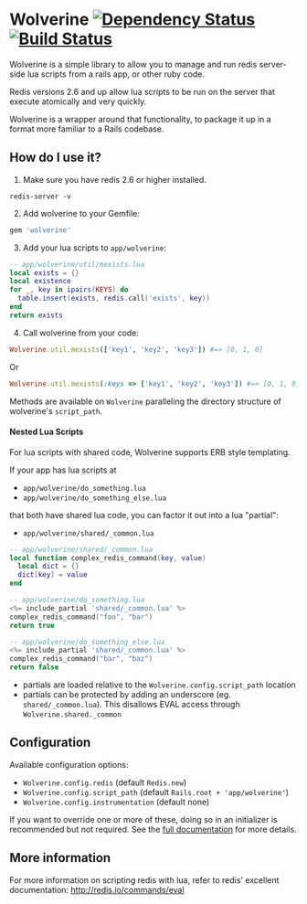 # Wolverine [![Dependency Status](https://gemnasium.com/Shopify/wolverine.png)](https://gemnasium.com/Shopify/wolverine) [![Build Status](https://travis-ci.org/Shopify/wolverine.svg?branch=master)](https://travis-ci.org/Shopify/wolverine)

Wolverine is a simple library to allow you to manage and run redis server-side lua scripts from a rails app, or other ruby code.

Redis versions 2.6 and up allow lua scripts to be run on the server that execute atomically and very quickly.

Wolverine is a wrapper around that functionality, to package it up in a format more familiar to a Rails codebase.

## How do I use it?

1) Make sure you have redis 2.6 or higher installed.

```
redis-server -v
```

2) Add wolverine to your Gemfile:

```ruby
gem 'wolverine'
```

3) Add your lua scripts to `app/wolverine`:

```lua
-- app/wolverine/util/mexists.lua
local exists = {}
local existence
for _, key in ipairs(KEYS) do
  table.insert(exists, redis.call('exists', key))
end
return exists
```

4) Call wolverine from your code:

```ruby
Wolverine.util.mexists(['key1', 'key2', 'key3']) #=> [0, 1, 0]
```

Or

```ruby
Wolverine.util.mexists(:keys => ['key1', 'key2', 'key3']) #=> [0, 1, 0]
```

Methods are available on `Wolverine` paralleling the directory structure
of wolverine's `script_path`.

#### Nested Lua Scripts

For lua scripts with shared code, Wolverine supports ERB style templating.

If your app has lua scripts at

- `app/wolverine/do_something.lua`
- `app/wolverine/do_something_else.lua`

that both have shared lua code, you can factor it out into a lua "partial":

- `app/wolverine/shared/_common.lua`

```lua
-- app/wolverine/shared/_common.lua
local function complex_redis_command(key, value)
  local dict = {}
  dict[key] = value
end
```

```lua
-- app/wolverine/do_something.lua
<%= include_partial 'shared/_common.lua' %>
complex_redis_command("foo", "bar")
return true
```

```lua
-- app/wolverine/do_something_else.lua
<%= include_partial 'shared/_common.lua' %>
complex_redis_command("bar", "baz")
return false
```

- partials are loaded relative to the `Wolverine.config.script_path` location
- partials can be protected by adding an underscore (eg. `shared/_common.lua`). This disallows EVAL access through `Wolverine.shared._common`

## Configuration

Available configuration options:

* `Wolverine.config.redis` (default `Redis.new`)
* `Wolverine.config.script_path` (default `Rails.root + 'app/wolverine'`)
* `Wolverine.config.instrumentation` (default none)

If you want to override one or more of these, doing so in an initializer is recommended but not required. See the [full documentation](http://shopify.github.io/wolverine/Wolverine/Configuration.html) for more details.

## More information

For more information on scripting redis with lua, refer to redis' excellent documentation: http://redis.io/commands/eval

